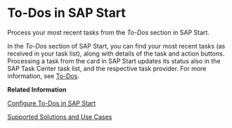 <!-- loio8549f76ef05d4d8bb9f5def6b03df0bf -->

# To-Dos in SAP Start

Process your most recent tasks from the *To-Dos* section in SAP Start.

In the *To-Dos* section of SAP Start, you can find your most recent tasks \(as received in your task list\), along with details of the task and action buttons. Processing a task from the card in SAP Start updates its status also in the SAP Task Center task list, and the respective task provider. For more information, see [To-Dos](https://help.sap.com/docs/start/sap-start/to-dos).

**Related Information**  


[Configure To-Dos in SAP Start](../40-administration/configure-to-dos-in-sap-start-c05ad6f.md "The To-Dos in SAP Start are cards, visualizing the most important information of the latest tasks in the SAP Task Center task list, allowing users to access and process their tasks from the SAP Start user interface.")

[Supported Solutions and Use Cases](../10-what-is/supported-solutions-and-use-cases-758209c.md "Review the list of the supported solutions and use cases in SAP Task Center.")

